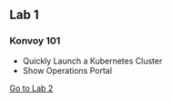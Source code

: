 ## Lab 1

### Konvoy 101

- Quickly Launch a Kubernetes Cluster
- Show Operations Portal

[Go to Lab 2](https://github.com/jdyver/konvoy-k8s-seminar/tree/master/Lab2)
